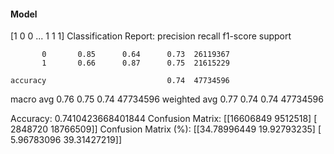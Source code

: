 #### Model
[1 0 0 ... 1 1 1]
Classification Report:
              precision    recall  f1-score   support

           0       0.85      0.64      0.73  26119367
           1       0.66      0.87      0.75  21615229

    accuracy                           0.74  47734596
   macro avg       0.76      0.75      0.74  47734596
weighted avg       0.77      0.74      0.74  47734596

Accuracy: 0.7410423668401844
Confusion Matrix:
[[16606849  9512518]
 [ 2848720 18766509]]
Confusion Matrix (%):
[[34.78996449 19.92793235]
 [ 5.96783096 39.31427219]]
